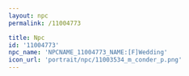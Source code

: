 ```yaml
---
layout: npc
permalink: /11004773

title: Npc
id: '11004773'
npc_name: 'NPCNAME_11004773_NAME:[F]Wedding'
icon_url: 'portrait/npc/11003534_m_conder_p.png'
---
```

